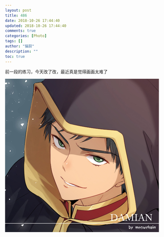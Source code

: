 ```yaml
---
layout: post
title: 486
date: 2018-10-26 17:44:40
updated: 2018-10-26 17:44:40
comments: true
categories: [Photo]
tags: []
author: "猫厨"
description: ""
toc: true
---
```


<p>前一段的练习，今天改了改，最近真是觉得画画太难了</p>

![](https://raw.githubusercontent.com/alicewish/meowchain247/master/img_cVZNdzJtQk9JV2ZrUjB5S3FPbkl2S0p6UEJMeGhzNDVVSTY4eUN0VnNRSFlWR3VnS09lRXpBPT0.jpg)